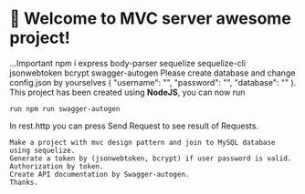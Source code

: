 # 🚀 Welcome to MVC server awesome project!

...Important npm i express body-parser sequelize sequelize-cli jsonwebtoken bcrypt swagger-autogen
Please create database and change config.json by yourselves
(
    "username": "",
    "password": "",
    "database": ""
).
This project has been created using **NodeJS**, you can now run

```
run npm run swagger-autogen
```

In rest.http you can press Send Request to see result of Requests.

```
Make a project with mvc design pattern and join to MySQL database using sequelize.
Generate a token by (jsonwebtoken, bcrypt) if user password is valid.
Authorization by token.
Create API documentation by Swagger-autogen.
Thanks.